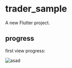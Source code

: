 # trader_sample

A new Flutter project.

## progress

first view progress:

![asad](https://i.ibb.co/zbBs84h/1cdd1301-b4c8-41c8-8365-1608455603ea.jpg)